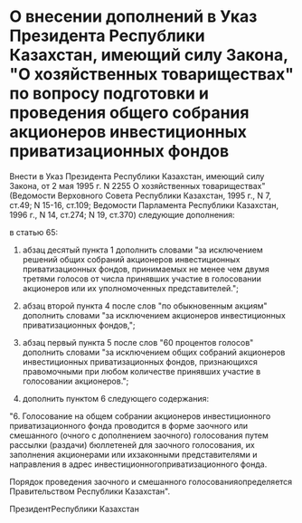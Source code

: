 # О внесении дополнений в Указ Президента Республики Казахстан, имеющий силу Закона, "О хозяйственных товариществах" по вопросу подготовки и проведения общего собрания акционеров инвестиционных приватизационных фондов

Внести в Указ Президента Республики Казахстан, имеющий силу Закона, от 2 мая 1995 г. N 2255 О хозяйственных товариществах" (Ведомости Верховного Совета Республики Казахстан, 1995 г., N 7, ст.49; N 15-16, ст.109; Ведомости Парламента Республики Казахстан, 1996 г., N 14, ст.274; N 19, ст.370) следующие дополнения:

в статью 65:

1) абзац десятый пункта 1 дополнить словами "за исключением решений общих собраний акционеров инвестиционных приватизационных фондов, принимаемых не менее чем двумя третями голосов от числа принявших участие в голосовании акционеров или их уполномоченных представителей.";

2) абзац второй пункта 4 после слов "по обыкновенным акциям" дополнить словами "за исключением акционеров инвестиционных приватизационных фондов,";

3) абзац первый пункта 5 после слов "60 процентов голосов" дополнить словами "за исключением общих собраний акционеров инвестиционных приватизационных фондов, признающихся правомочными при любом количестве принявших участие в голосовании акционеров.";

4) дополнить пунктом 6 следующего содержания:

"6. Голосование на общем собрании акционеров инвестиционного приватизационного фонда проводится в форме заочного или смешанного (очного с дополнением заочного) голосования путем рассылки (раздачи) бюллетеней для заочного голосования, их заполнения акционерами или ихзаконными представителями и направления в адрес инвестиционногоприватизационного фонда.

Порядок проведения заочного и смешанного голосованияопределяется Правительством Республики Казахстан".

ПрезидентРеспублики Казахстан

